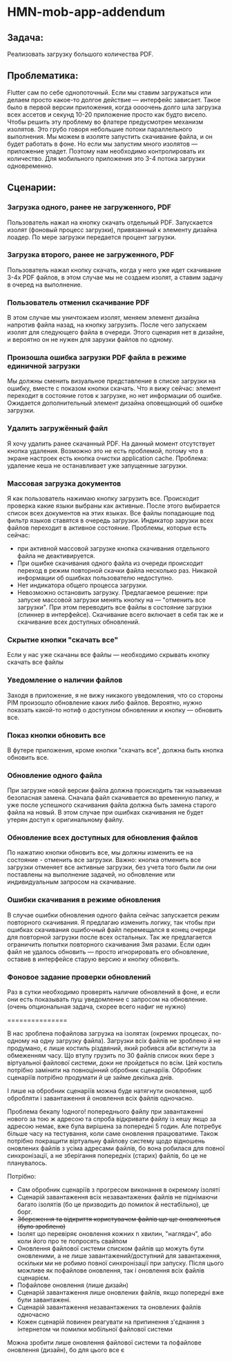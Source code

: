 # HMN-mob-app-addendum
## Задача:
Реализовать загрузку большого количества PDF.

## Проблематика: 
Flutter сам по себе однопоточный. Если мы ставим загружаться или делаем просто какое-то долгое действие — интерфейс зависает. Такое было в первой версии приложения, когда оооочень долго шла загрузка всех ассетов и секунд 10-20 приложение просто как будто висело. Чтобы решить эту проблему во флатере предусмотрен механизм изолятов. Это грубо говоря небольшие потоки параллельного выполнения. Мы можем в изоляте запустить скачивание файла, и он будет работать в фоне. Но если мы запустим много изолятов — приложение упадет. Поэтому нам необходимо контролировать их количество. Для мобильного приложения это 3-4 потока загрузки одновременно.

## Сценарии:
### Загрузка одного, ранее не загруженного, PDF
Пользователь нажал на кнопку скачать отдельный PDF. Запускается изолят (фоновый процесс загрузки), привязанный к элементу дизайна лоадер. По мере загрузки передается процент загрузки.
### Загрузка второго, ранее не загруженного, PDF
Пользователь нажал кнопку скачать, когда у него уже идет скачивание 3-4х PDF файлов, в этом случае мы не создаем изолят, а ставим задачу в очеред на выполнение.
### Пользователь отменил скачивание PDF
В этом случае мы уничтожаем изолят, меняем элемент дизайна напротив файла назад, на кнопку загрузить. После чего запускаем изолят для следующего файла в очереди.
Этого сценария нет в дизайне, и вероятно он не нужен для зарузки файлов по одному.

### Произошла ошибка загрузки PDF файла в режиме единичной загрузки
Мы должны сменить визуальное представление в списке загрузки на ошибку, вместе с показом кнопки скачать. 
Что я вижу сейчас: элемент переходит в состояние готов к загрузке, но нет информации об ошибке. Ожидается дополнительный элемент дизайна оповещающий об ошибке загрузки.

### Удалить загружённый файл
Я хочу удалить ранее скачанный PDF. На данный момент отсутствует кнопка удаления. Возможно это не есть проблемой, потому что в экране настроек есть кнопка очистки application cache.
Проблема: удаление кеша не останавливает уже запущенные загрузки.
### Массовая загрузка документов
Я как пользователь нажимаю кнопку загрузить все. Происходит проверка какие языки выбраны как активные. После этого выбирается список всех документов на этих языках. Все файлы попадающие под фильтр языков ставятся в очередь загрузки. Индикатор зарузки всех файлов переходит в активное состояние.
Проблемы, которые есть сейчас:
- при активной массовой загрузке кнопка скачивания отдельного файла не деактивируется.
- При ошибке скачивания одного файла из очереди происходит переход в режим повторной скачки файла несколько раз. Никакой информации об ошибках пользователю недоступно. 
- Нет индикатора общего процесса загрузки.
- Невозможно остановить загрузку.
Предлагаемое решение: при запуске массовой загрузки менять кнопку на — "отменить все загрузки". При этом переводить все файлы в состояние загрузки (спиннер в интерфейсе). Скачивание всего включает в себя так же и скачивание всех доступных обновлений.

### Скрытие кнопки "скачать все"
Если у нас уже скачаны все файлы — необходимо скрывать кнопку скачать все файлы
### Уведомление о наличии файлов
Заходя в приложение, я не вижу никакого уведомления, что со стороны PIM произошло обновление каких либо файлов. Вероятно, нужно показать какой-то нотиф о доступном обновлении и кнопку — обновить все.
### Показ кнопки обновить все
В футере приложения, кроме кнопки "скачать все", должна быть кнопка обновить все.
### Обновление одного файла
При загрузке новой версии файла должна происходить так называемая безопасная замена. Сначала файл скачивается во временную папку, и уже после успешного скачивания файла должна быть замена старого файла на новый. В этом случае при ошибках скачивания не будет утерян доступ к оригинальному файлу.
### Обновление всех доступных для обновления файлов
По нажатию кнопки обновить все, мы должны изменить ее на состояние - отменить все загрузки. Важно: кнопка отменить все загрузки отменяет все активные загрузки, без учета того были ли они поставлены на выполнение задачей, но обновление или индивидуальным запросом на скачивание.
### Ошибки скачивания в режиме обновления
В случае ошибки обновления одного файла сейчас запускается режим повторного скачивания. Я предлагаю изменить логику, так чтобы при ошибках скачивания ошибочный файл перемещался в конец очереди для повторной загрузки после всех остальных. Так же предлагается ограничить попытки повторного скачивания 3мя разами. Если один файл не удалось обновить — просто игнорировать его обновление, оставив в интерфейсе старую версию и кнопку обновить.
### Фоновое задание проверки обновлений
Раз в сутки необходимо проверять наличие обновлений в фоне, и если они есть показывать пуш уведомление с запросом на обновление. (очень опциональная задача, скорее всего нафиг не нужно)




===============

В нас зроблена пофайлова загрузка на ізолятах (окремих процесах, по-одному на одну загрузку файла). Загрузки всіх файлів не зроблено й не продумано, є лише костиль різдвяний, який робився аби встигнути за обмеженням часу. Що втупу грузить по 30 файлів список яких бере з віртуальної файлової системи, доки не пройдеться по всім. Цей костиль потрібно замінити на повноцінний обробник сценаріїв. Обробник сценаріїв потрібно продумати й це займе декілька днів.

І лише на обробник сценаріїв можна буде натягнути оновлення, щоб обробляти і завантаження й оновлення всіх файлів одночасно.

Проблема бекапу !одного! попереднього файлу при завантаженні нового за тою ж адресою та спроба відкривати файлу із кешу якщо за адресою немає, вже була вирішена за попередні 5 годин. Але потребує більше часу на тестування, коли саме оновлення працюватиме. Також потрібно покращити віртуальну файлову систему щодо відношень оновлених файлів з усіма адресами файлів, бо вона робилася для повної синхронізації, а не зберігання попередніх (старих) файлів, бо це не планувалось.

Потрібно:

- Сам обробник сценаріїв з прогресом виконання в окремому ізоляті
- Сценарій завантаження всіх незавантажених файлів не піднімаючи багато ізолятів (бо це призводить до помилок й нестабільно), це борг.
- ~~Збереження та відкриття користувачем файлів що ще оновлюються (було зроблено)~~
- Ізолят що перевіряє оновлення кожних n хвилин, "наглядач", або коли його про те попросять свайпом
- Оновлення файлової системи списком файлів що можуть бути оновленими, а не лише завантажений/доступний для завантаження, оскільки ми не робимо повної синхронізації при запуску. Після цього можливе як пофайлове оновлення, так і оновлення всіх файлів сценарієм.
- Пофайлове оновлення (лише дизайн)
- Сценарій завантаження лише оновлених файлів, якщо попередні вже були завантажені.
- Сценарій завантаження незавантажених та оновлених файлів одночасно
- Кожен сценарій повинен реагувати на припинення з'єднання з інтернетом чи помилки мобільної файлової системи

Можна зробити лише оновлення файлової системи та пофайлове оновлення (дизайн), бо для цього все є